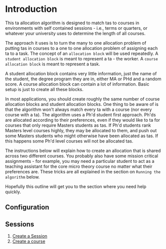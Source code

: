 # Introduction

This ta allocation algorithm is designed to match tas to courses in environments with self contained sessions - i.e., terms or quarters, or whatever your university uses to determine the length of all courses.  

The approach it uses is to turn the many to one allocation problem of putting tas in courses to a one to one allocation problem of assigning each ta to a task. The concept of an `allocation block` will be used repeatedly.  A `student allocation block` is meant to represent a ta - the worker.  A `course allocation block` is meant to represent a task.

A student allocation block contains very little information, just the name of the student, the degree program they are in, either MA or PHd and a random score. A course allocation block can contain a lot of information.  Basic setup is just to create all these blocks.

In most applications, you should create roughly the same number of course allocation blocks and student allocation blocks. One thing to be aware of is that the algorithm won't always match every ta with a course (nor every course with a ta).  The algorithm uses a Ph'd student first approach.  Ph'ds are allocated according to their preferences, even if they would like to ta for courses that only require Masters students as tas.  If Ph'd students rank Masters level courses highly, they may be allocated to them, and push out some Masters students who might otherwise have been allocated as tas.  If this happens some Ph'd level courses will not be allocated tas. 

The instructions below will explain how to create an allocation that is shared across two different courses.  You probably also have some mission critical assignments - for example, you may need a particular student to act as a teaching assistant for the core micro theory course no matter what their preferences are.  These tricks are all explained in the section on `Running the algorithm` below.

Hopefully this outline will get you to the section where you need help quickly.

## Configuration

## Sessions

1. [Create a Session](sessions/create_session.md)
1. [Create a course](course_create.md)
    